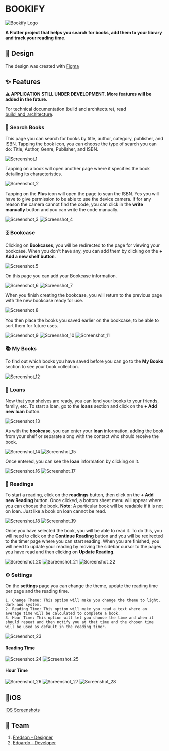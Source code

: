 # BOOKIFY

![Bookify Logo](design/documentation/images/bookify.png)

**A Flutter project that helps you search for books, add them to your library and track your reading time.**

## 🎨 Design

The design was created with [Figma](https://www.figma.com/file/EGg9eFK0Hi8LaVQcPVnjrX/Bookify-Edoardo?node-id=0%3A1)

## ✨ Features

**⚠️ APPLICATION STILL UNDER DEVELOPMENT. More features will be added in the future.**

For technical documentation (build and architecture), read [build_and_architecture](design/documentation/build_and_architecture.md).

### 📙 Search Books

This page you can search for books by title, author, category, publisher, and ISBN.
Tapping the book icon, you can choose the type of search you can do: Title, Author, Genre, Publisher, and ISBN.

![Screenshot_1](design/documentation/images/Screenshot_1.png)

Tapping on a book will open another page where it specifies the book detailing its characteristics.

![Screenshot_2](design/documentation/images/Screenshot_2.png)

Tapping on the **Plus** icon will open the page to scan the ISBN. Yes you will have to give permission to be able to use the device camera. If for any reason the camera cannot find the code, you can click in the **write manually** button and you can write the code manually.

![Screenshot_3](design/documentation/images/Screenshot_3.png)
![Screenshot_4](design/documentation/images/Screenshot_4.png)

### 🗄️ Bookcase

Clicking on **Bookcases**, you will be redirected to the page for viewing your bookcase. When you don't have any, you can add them by clicking on the **+ Add a new shelf button**.

![Screenshot_5](design/documentation/images/Screenshot_5.png)

On this page you can add your Bookcase information.

![Screenshot_6](design/documentation/images/Screenshot_6.png)
![Screenshot_7](design/documentation/images/Screenshot_7.png)

When you finish creating the bookcase, you will return to the previous page with the new bookcase ready for use.

![Screenshot_8](design/documentation/images/Screenshot_8.png)

You then place the books you saved earlier on the bookcase, to be able to sort them for future uses.

![Screenshot_9](design/documentation/images/Screenshot_9.png)
![Screenshot_10](design/documentation/images/Screenshot_10.png)
![Screenshot_11](design/documentation/images/Screenshot_11.png)

### 📚 My Books

To find out which books you have saved before you can go to the **My Books** section to see your book collection.

![Screenshot_12](design/documentation/images/Screenshot_12.png)

### 🤝 Loans

Now that your shelves are ready, you can lend your books to your friends, family, etc. To start a loan, go to the **loans** section and click on the **+ Add new loan** button.

![Screenshot_13](design/documentation/images/Screenshot_13.png)

As with the **bookcase**, you can enter your **loan** information, adding the book from your shelf or separate along with the contact who should receive the book.

![Screenshot_14](design/documentation/images/Screenshot_14.png)
![Screenshot_15](design/documentation/images/Screenshot_15.png)

Once entered, you can see the **loan** information by clicking on it.

![Screenshot_16](design/documentation/images/Screenshot_16.png)
![Screenshot_17](design/documentation/images/Screenshot_17.png)

### 📖 Readings

To start a reading, click on the **readings** button, then click on the **+ Add new Reading** button. Once clicked, a bottom sheet menu will appear where you can choose the book.
**Note:** A particular book will be readable if it is not on loan. Just like a book on loan cannot be read.

![Screenshot_18](design/documentation/images/Screenshot_18.png)
![Screenshot_19](design/documentation/images/Screenshot_19.png)

Once you have selected the book, you will be able to read it. To do this, you will need to click on the **Continue Reading** button and you will be redirected to the timer page where you can start reading. When you are finished, you will need to update your reading by moving the sidebar cursor to the pages you have read and then clicking on **Update Reading**.

![Screenshot_20](design/documentation/images/Screenshot_20.png)
![Screenshot_21](design/documentation/images/Screenshot_21.png)
![Screenshot_22](design/documentation/images/Screenshot_22.png)

### ⚙️ Settings

On the **settings** page you can change the theme, update the reading time per page and the reading time.

    1. Change Theme: This option will make you change the theme to light, dark and system.
    2. Reading Time: This option will make you read a text where an average time will be calculated to complete a book.
    3. Hour Time: This option will let you choose the time and when it should repeat and then notify you at that time and the chosen time will be used as default in the reading timer.

![Screenshot_23](design/documentation/images/Screenshot_23.png)

#### Reading Time

![Screenshot_24](design/documentation/images/Screenshot_24.png)
![Screenshot_25](design/documentation/images/Screenshot_25.png)

#### Hour Time

![Screenshot_26](design/documentation/images/Screenshot_26.png)
![Screenshot_27](design/documentation/images/Screenshot_27.png)
![Screenshot_28](design/documentation/images/Screenshot_28.png)

## 📱iOS

[iOS Screenshots](design/documentation/images/ios/)

## 👥 Team

1. [Fredson - Designer](https://www.linkedin.com/in/fredsoncosta/)
2. [Edoardo - Developer](https://www.linkedin.com/in/edoardofabrizio/)
